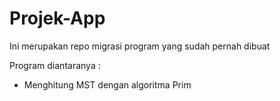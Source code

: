# Projek-App
Ini merupakan repo migrasi program yang sudah pernah dibuat

Program diantaranya :
- Menghitung MST dengan algoritma Prim
